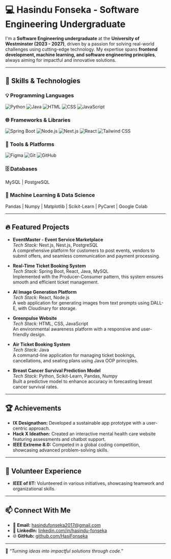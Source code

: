 # 💻 Hasindu Fonseka - Software Engineering Undergraduate

I'm a **Software Engineering undergraduate** at the **University of Westminster (2023 - 2027)**, driven by a passion for solving real-world challenges using cutting-edge technology. My expertise spans **frontend development, machine learning, and software engineering principles**, always aiming for impactful and innovative solutions.

---

## 🚀 Skills & Technologies

### 💡 Programming Languages
![Python](https://img.shields.io/badge/Python-3776AB?style=for-the-badge&logo=python&logoColor=white) ![Java](https://img.shields.io/badge/Java-ED8B00?style=for-the-badge&logo=java&logoColor=white) ![HTML](https://img.shields.io/badge/HTML-E34F26?style=for-the-badge&logo=html5&logoColor=white) ![CSS](https://img.shields.io/badge/CSS-1572B6?style=for-the-badge&logo=css3&logoColor=white) ![JavaScript](https://img.shields.io/badge/JavaScript-F7DF1E?style=for-the-badge&logo=javascript&logoColor=black)

### 🌐 Frameworks & Libraries
![Spring Boot](https://img.shields.io/badge/Spring_Boot-6DB33F?style=for-the-badge&logo=spring&logoColor=white) ![Node.js](https://img.shields.io/badge/Node.js-339933?style=for-the-badge&logo=nodedotjs&logoColor=white) ![Next.js](https://img.shields.io/badge/Next.js-000000?style=for-the-badge&logo=nextdotjs&logoColor=white) ![React](https://img.shields.io/badge/React-20232A?style=for-the-badge&logo=react&logoColor=61DAFB) ![Tailwind CSS](https://img.shields.io/badge/Tailwind_CSS-38B2AC?style=for-the-badge&logo=tailwind-css&logoColor=white)

### 🧩 Tools & Platforms
![Figma](https://img.shields.io/badge/Figma-F24E1E?style=for-the-badge&logo=figma&logoColor=white) ![Git](https://img.shields.io/badge/Git-F05032?style=for-the-badge&logo=git&logoColor=white) ![GitHub](https://img.shields.io/badge/GitHub-181717?style=for-the-badge&logo=github&logoColor=white)

### 🗄️ Databases
MySQL | PostgreSQL

### 🤖 Machine Learning & Data Science
Pandas | Numpy | Matplotlib | Scikit-Learn | PyCaret | Google Colab

---

## 🔥 Featured Projects

- **EventMaster - Event Service Marketplace**  
  *Tech Stack:* Next.js, Nest.js, PostgreSQL  
  A comprehensive platform for customers to post events, vendors to submit offers, and seamless communication and payment processing.

- **Real-Time Ticket Booking System**  
  *Tech Stack:* Spring Boot, React, Java, MySQL  
  Implemented with the Producer-Consumer pattern, this system ensures smooth and efficient ticket management.

- **AI Image Generation Platform**  
  *Tech Stack:* React, Node.js  
  A web application for generating images from text prompts using DALL-E, with Cloudinary for storage.

- **Greenpulse Website**  
  *Tech Stack:* HTML, CSS, JavaScript  
  An environmental awareness platform with a responsive and user-friendly design.

- **Air Ticket Booking System**  
  *Tech Stack:* Java  
  A command-line application for managing ticket bookings, cancellations, and seating plans using Java OOP principles.

- **Breast Cancer Survival Prediction Model**  
  *Tech Stack:* Python, Scikit-Learn, Pandas, Numpy  
  Built a predictive model to enhance accuracy in forecasting breast cancer survival rates.

---

## 🏆 Achievements
- **IX Designathon:** Developed a sustainable app prototype with a user-centric approach.
- **Hack X Ideathon:** Created an interactive mental health care website featuring assessments and chatbot support.
- **IEEE Extreme 8.0:** Competed in a global coding competition, showcasing advanced problem-solving skills.

---

## 🤝 Volunteer Experience
- **IEEE of IIT:** Volunteered in various initiatives, showcasing teamwork and organizational skills.


---

## 📫 Connect With Me
- 📧 **Email:** [hasindufonseka2017@gmail.com](mailto:hasindufonseka2017@gmail.com)
- 💼 **LinkedIn:** [linkedin.com/in/hasindu-fonseka](https://www.linkedin.com/in/hasindu-fonseka/)
- 🌐 **GitHub:** [github.com/HasiFonseka](https://github.com/HasiFonseka)

---

🌟 *“Turning ideas into impactful solutions through code.”*
